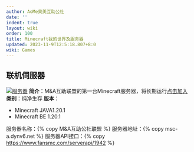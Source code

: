```yaml
---
author: AoMe奥美互助公社
date: ''
indent: true
layout: wiki
order: 100
title: Minecraft我的世界及服务器
updated: 2023-11-9T12:5:18.807+8:0
wiki: Games
---
```

## 联机伺服器

[![服务器](https://www.fansmc.com/banner/1942/村庄/FFFFFF/FF1414/medium "服务器状态")](https://www.fansmc.com/xuanchuan/1942/12553)
**简介**：M&A互助联盟的第一台Minecraft服务器，将长期运行[点击加入](https://www.fansmc.com/server/1942.html)
**类别**：纯净生存
**版本**：

* Minecraft JAVA1.20.1
* Minecraft BE 1.20.1

服务器名称：{% copy M&A互助公社联盟 %}
服务器地址：{% copy msc-a.dynv6.net %}
服务器API接口：{% copy https://www.fansmc.com/serverapi/1942 %}
